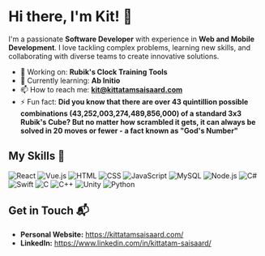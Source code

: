 

#  Hi there, I'm Kit! 👋

I'm a passionate **Software Developer** with experience in **Web and Mobile Development**. I love tackling complex problems, learning new skills, and collaborating with diverse teams to create innovative solutions.

- 🔭 Working on: **Rubik's Clock Training Tools**
- 🌱 Currently learning: **Ab Initio**
- 📫 How to reach me: **kit@kittatamsaisaard.com**
- ⚡ Fun fact: **Did you know that there are over 43 quintillion possible combinations (43,252,003,274,489,856,000) of a standard 3x3 Rubik's Cube? But no matter how scrambled it gets, it can always be solved in 20 moves or fewer - a fact known as "God's Number"**

## My Skills 🧠

![React](https://img.shields.io/badge/-React-61DAFB?style=flat-square&logo=react&logoColor=black)
![Vue.js](https://img.shields.io/badge/Vue.js-4FC08D?logo=vuedotjs&logoColor=fff)
![HTML](https://img.shields.io/badge/-HTML-E34F26?style=flat-square&logo=html5&logoColor=white)
![CSS](https://img.shields.io/badge/-CSS-1572B6?style=flat-square&logo=css3&logoColor=white)
![JavaScript](https://img.shields.io/badge/-JavaScript-F7DF1E?style=flat-square&logo=javascript&logoColor=black)
![MySQL](https://img.shields.io/badge/MySQL-4479A1?logo=mysql&logoColor=fff)
![Node.js](https://img.shields.io/badge/-Node.js-339933?style=flat-square&logo=node.js&logoColor=white)
![C#](https://custom-icon-badges.demolab.com/badge/C%23-%23239120.svg?logo=cshrp&logoColor=white)
![Swift](https://img.shields.io/badge/Swift-F54A2A?logo=swift&logoColor=white)
![C](https://img.shields.io/badge/C-00599C?logo=c&logoColor=white)
![C++](https://img.shields.io/badge/C++-%2300599C.svg?logo=c%2B%2B&logoColor=white)
![Unity](https://img.shields.io/badge/Unity-%23000000.svg?logo=unity&logoColor=white)
![Python](https://img.shields.io/badge/Python-3776AB?logo=python&logoColor=fff)

## Get in Touch 📬

- **Personal Website:** https://kittatamsaisaard.com/
- **LinkedIn:** https://www.linkedin.com/in/kittatam-saisaard/


